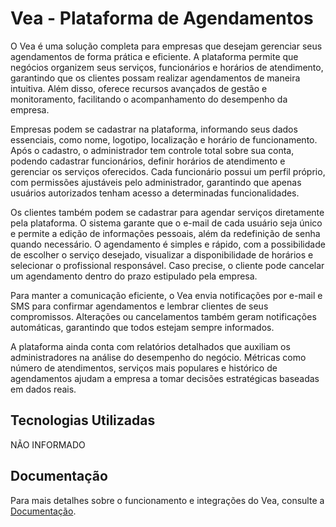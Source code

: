 # Vea - Plataforma de Agendamentos

O Vea é uma solução completa para empresas que desejam gerenciar seus agendamentos de forma prática e eficiente. A plataforma permite que negócios organizem seus serviços, funcionários e horários de atendimento, garantindo que os clientes possam realizar agendamentos de maneira intuitiva. Além disso, oferece recursos avançados de gestão e monitoramento, facilitando o acompanhamento do desempenho da empresa.

Empresas podem se cadastrar na plataforma, informando seus dados essenciais, como nome, logotipo, localização e horário de funcionamento. Após o cadastro, o administrador tem controle total sobre sua conta, podendo cadastrar funcionários, definir horários de atendimento e gerenciar os serviços oferecidos. Cada funcionário possui um perfil próprio, com permissões ajustáveis pelo administrador, garantindo que apenas usuários autorizados tenham acesso a determinadas funcionalidades.

Os clientes também podem se cadastrar para agendar serviços diretamente pela plataforma. O sistema garante que o e-mail de cada usuário seja único e permite a edição de informações pessoais, além da redefinição de senha quando necessário. O agendamento é simples e rápido, com a possibilidade de escolher o serviço desejado, visualizar a disponibilidade de horários e selecionar o profissional responsável. Caso precise, o cliente pode cancelar um agendamento dentro do prazo estipulado pela empresa.

Para manter a comunicação eficiente, o Vea envia notificações por e-mail e SMS para confirmar agendamentos e lembrar clientes de seus compromissos. Alterações ou cancelamentos também geram notificações automáticas, garantindo que todos estejam sempre informados.

A plataforma ainda conta com relatórios detalhados que auxiliam os administradores na análise do desempenho do negócio. Métricas como número de atendimentos, serviços mais populares e histórico de agendamentos ajudam a empresa a tomar decisões estratégicas baseadas em dados reais.

## Tecnologias Utilizadas
NÃO INFORMADO


## Documentação
Para mais detalhes sobre o funcionamento e integrações do Vea, consulte a [Documentação](docs/README.md).

